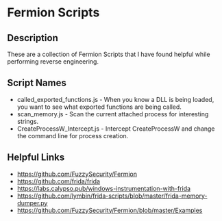 # Fermion Scripts
## Description
These are a collection of Fermion Scripts that I have found helpful while performing reverse engineering. 

## Script Names
- called_exported_functions.js - When you know a DLL is being loaded, you want to see what exported functions are being called.
- scan_memory.js - Scan the current attached process for interesting strings.
- CreateProcessW_Intercept.js - Intercept CreateProcessW and change the command line for process creation. 
  
## Helpful Links
- https://github.com/FuzzySecurity/Fermion
- https://github.com/frida/frida
- https://labs.calypso.pub/windows-instrumentation-with-frida
- https://github.com/lymbin/frida-scripts/blob/master/frida-memory-dumper.py
- https://github.com/FuzzySecurity/Fermion/blob/master/Examples
